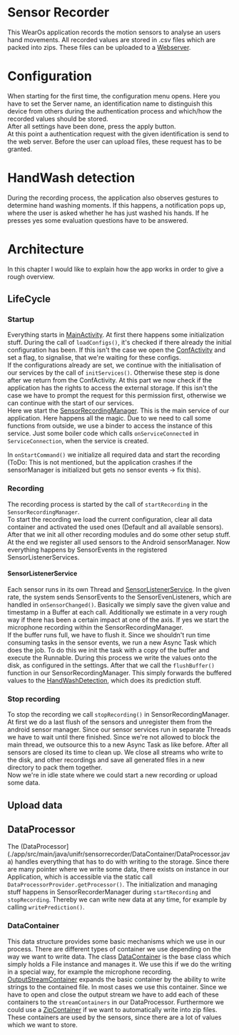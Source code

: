 # Sensor Recorder
This WearOs application records the motion sensors to analyse an users hand movements.
All recorded values are stored in .csv files which are packed into zips. These files can be uploaded to a [Webserver](../Webserver).


# Configuration
When starting for the first time, the configuration menu opens. Here you have to set the Server name, an identification name to distinguish this device from others during the authentication process and which/how the recorded values should be stored.  
After all settings have been done, press the apply button.  
At this point a authentication request with the given identification is send to the web server. Before the user can upload files, these request has to be granted. 

# HandWash detection
During the recording process, the application also observes gestures to determine hand washing moments. If this happens, a notification pops up, where the user is asked whether he has just washed his hands. If he presses yes some evaluation questions have to be answered.

# Architecture
In this chapter I would like to explain how the app works in order to give a rough overview.

## LifeCycle
### Startup
Everything starts in [MainActivity](./app/src/main/java/unifr/sensorrecorder/MainActivity.java). At first there happens some initialization stuff. During the call of `loadConfigs()`, it's checked if there already the initial configuration has been. If this isn't the case we open the [ConfActivity](./app/src/main/java/unifr/sensorrecorder/ConfActivity.java) and set a flag, to signalise, that we're waiting for these configs.  
If the configurations already are set, we continue with the initialisation of our services by the call of `initServices()`. Otherwise these step is done after we return from the ConfActivity. At this part we now check if the application has the rights to access the external storage. If this isn't the case we have to prompt the request for this permission first, otherwise we can continue with the start of our services.  
Here we start the [SensorRecordingManager](./app/src/main/java/unifr/sensorrecorder/SensorRecordingManager.java). This is the main service of our application. Here happens all the magic. Due to we need to call some functions from outside, we use a binder to access the instance of this service. Just some boiler code which calls `onServiceConnected` in `ServiceConnection`, when the service is created.  

In `onStartCommand()` we initialize all required data and start the recording (ToDo: This is not mentioned, but the application crashes if the sensorManager is initialized but gets no sensor events -> fix this).  

### Recording
The recording process is started by the call of `startRecording` in the `SensorRecordingManager`.  
To start the recording we load the current configuration, clear all data container and activated the used ones (Default and all available sensors). After that we init all other recording modules and do some other setup stuff. At the end we register all used sensors to the Android sensorManager. Now everything happens by SensorEvents in the registered SensorListenerServices.  

#### SensorListenerService
Each sensor runs in its own Thread and [SensorListenerService](./app/src/main/java/unifr/sensorrecorder/SensorListenerService.java). In the given rate, the system sends SensorEvents to the SensorEvenListeners, which are handled in `onSensorChanged()`. Basically we simply save the given value and timestamp in a Buffer at each call. Additionally we estimate in a very rough way if there has been a certain impact at one of the axis. If yes we start the microphone recording within the SensorRecordingManager.  
If the buffer runs full, we have to flush it. Since we shouldn't run time consuming tasks in the sensor events, we run a new Async Task which does the job. To do this we init the task with a copy of the buffer and execute the Runnable. During this process we write the values onto the disk, as configured in the settings. After that we call the `flushBuffer()` function in our SensorRecordingManager. This simply forwards the buffered values to the [HandWashDetection](./app/src/main/java/unifr/sensorrecorder/HandWashDetection.java), which does its prediction stuff.  

### Stop recording
To stop the recording we call `stopRecording()` in SensorRecordingManager. At first we do a last flush of the sensors and unregister them from the android sensor manager. Since our sensor services run in separate Threads we have to wait until there finished. Since we're not allowed to block the main thread, we outsource this to a new Async Task as like before. After all sensors are closed its time to clean up. We close all streams who write to the disk, and other recordings and save all generated files in a new directory to pack them together.  
Now we're in idle state where we could start a new recording or upload some data.

## Upload data


## DataProcessor
The (DataProcessor](./app/src/main/java/unifr/sensorrecorder/DataContainer/DataProcessor.java) handles everything that has to do with writing to the storage. Since there are many pointer where we write some data, there exists on instance in our Application, which is accessible via the static call `DataProcessorProvider.getProcessor()`. The initialization and managing stuff happens in SensorRecorderManager during `startRecording` and `stopRecording`. Thereby we can write new data at any time, for example by calling `writePrediction()`.

### DataContainer
This data structure provides some basic mechanisms which we use in our process. There are different types of container we use depending on the way we want to write data. The class [DataContainer](./app/src/main/java/unifr/sensorrecorder/DataContainer/DataContainer.java) is the base class which simply holds a File instance and manages it. We use this if we do the writing in a special way, for example the microphone recording.  
[OutputStreamContainer](./app/src/main/java/unifr/sensorrecorder/DataContainer/OutputStreamContainer) expands the basic container by the ability to write strings to the contained file. In most cases we use this container. Since we have to open and close the output stream we have to add each of these containers to the `streamContainers` in our DataProcessor. Furthermore we could use a [ZipContainer](./app/src/main/java/unifr/sensorrecorder/DataContainer/ZipContainer.java) if we want to automatically write into zip files. These containers are used by the sensors, since there are a lot of values which we want to store.

   


  


 